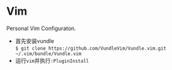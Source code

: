 # Vim
Personal Vim Configuraton.

- 首先安装vundle  
`$ git clone https://github.com/VundleVim/Vundle.vim.git ~/.vim/bundle/Vundle.vim`
- 运行`vim`并执行`:PluginInstall`
